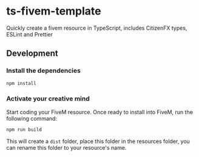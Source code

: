 # ts-fivem-template

Quickly create a fivem resource in TypeScript, includes CitizenFX types, ESLint and Prettier

## Development

### Install the dependencies

```bash
npm install
```

### Activate your creative mind

Start coding your FiveM resource. Once ready to install into FiveM, run the following command:

```bash
npm run build
```

This will create a `dist` folder, place this folder in the resources folder, you can rename this folder to your resource's name.
